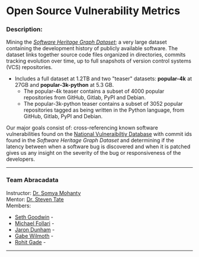 # Open Source Vulnerability Metrics

### Description: 

Mining the [_Software Heritage Graph Dataset_](https://docs.softwareheritage.org/devel/swh-dataset/graph/dataset.html); a very large dataset containing the development history of publicly available software. The dataset links together source code files organized in directories, commits tracking evolution over time, up to full snapshots of version control systems (VCS) repositories. 
* Includes a full dataset at 1.2TB and two "teaser" datasets: **popular-4k** at 27GB and **popular-3k-python** at 5.3 GB.
	* The popular-4k teaser contains a subset of 4000 popular repositories from GitHub, Gitlab, PyPI and Debian.
	* The popular-3k-python teaser contains a subset of 3052 popular repositories tagged as being written in the Python language, from GitHub, Gitlab, PyPI and Debian.

Our major goals consist of: cross-referencing known software vulnerabilities found on the [National Vulneraibiltiy Database](https://nvd.nist.gov/) with commit ids found in the _Software Heritage Graph Dataset_ and determining if the latency between when a software bug is discovered and when it is patched gives us any insight on the severity of the bug or responsiveness of the developers.

***

### Team Abracadata  
Instructor: [Dr. Somya Mohanty](https://github.com/somyamohanty) <br/>
Mentor: [Dr. Steven Tate]() <br/>
Members:
* [Seth Goodwin](https://github.com/SethGoodwin) - 
* [Michael Follari](https://github.com/stonefollari) - 
* [Jaron Dunham](https://github.com/JaronDunham) - 
* [Gabe Wilmoth](https://github.com/GabeWilmoth) - 
* [Rohit Gade](https://github.com/rohitreddygade) - 

***
